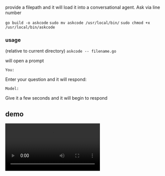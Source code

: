 provide a filepath and it will load it into a conversational agent. Ask via line number

`go build -o askcode`
`sudo mv askcode /usr/local/bin/`
`sudo chmod +x /usr/local/bin/askcode`

### usage

(relative to current directory)
`askcode -- filename.go`

will open a prompt

```
You:
```

Enter your question and it will respond:

```
Model: 
```

Give it a few seconds and it will begin to respond

## demo
![](https://github.com/JollyGrin/ollama-experiments/raw/refs/heads/main/code-q/demo.mp4)

